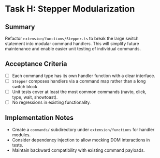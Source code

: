# Task H: Stepper Modularization

## Summary
Refactor `extension/functions/Stepper.ts` to break the large switch statement into modular command handlers. This will simplify future maintenance and enable easier unit testing of individual commands.

## Acceptance Criteria
- [ ] Each command type has its own handler function with a clear interface.
- [ ] `Stepper` composes handlers via a command map rather than a long switch block.
- [ ] Unit tests cover at least the most common commands (navto, click, type, wait, showtoast).
- [ ] No regressions in existing functionality.

## Implementation Notes
- Create a `commands/` subdirectory under `extension/functions` for handler modules.
- Consider dependency injection to allow mocking DOM interactions in tests.
- Maintain backward compatibility with existing command payloads.
